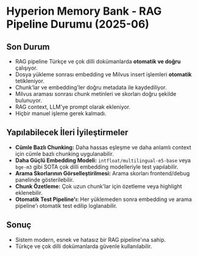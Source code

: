 # Hyperion Memory Bank - RAG Pipeline Durumu (2025-06)

## Son Durum
- RAG pipeline Türkçe ve çok dilli dokümanlarda **otomatik ve doğru** çalışıyor.
- Dosya yükleme sonrası embedding ve Milvus insert işlemleri **otomatik** tetikleniyor.
- Chunk'lar ve embedding'ler doğru metadata ile kaydediliyor.
- Milvus araması sonrası chunk metinleri ve skorları doğru şekilde bulunuyor.
- RAG context, LLM'ye prompt olarak ekleniyor.
- Hiçbir manuel işleme gerek kalmadı.

## Yapılabilecek İleri İyileştirmeler
- **Cümle Bazlı Chunking:** Daha hassas eşleşme ve daha anlamlı context için cümle bazlı chunking uygulanabilir.
- **Daha Güçlü Embedding Modeli:** `intfloat/multilingual-e5-base` veya `bge-m3` gibi SOTA çok dilli embedding modelleriyle test yapılabilir.
- **Arama Skorlarının Görselleştirilmesi:** Arama skorları frontend/debug panelinde gösterilebilir.
- **Chunk Özetleme:** Çok uzun chunk'lar için özetleme veya highlight eklenebilir.
- **Otomatik Test Pipeline'ı:** Her yüklemeden sonra embedding ve arama pipeline'ı otomatik test edilip loglanabilir.

## Sonuç
- Sistem modern, esnek ve hatasız bir RAG pipeline'ına sahip.
- Türkçe ve çok dilli dokümanlarda güvenle kullanılabilir. 